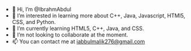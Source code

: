 - 👋 Hi, I’m @IbrahmAbdul
- 👀 I’m interested in learning more about C++, Java, Javascript, HTMl5, CSS, and Python.  
- 🌱 I’m currently learning HTML5, C++, Java, and CSS.
- 💞️ I’m not looking to collaborate at the moment. 
- 📫 You can contact me at iabbulmalik276@gmail.com 

<!---
IbrahmAbdul/IbrahmAbdul is a ✨ special ✨ repository because its `README.md` (this file) appears on your GitHub profile.
You can click the Preview link to take a look at your changes.
--->

